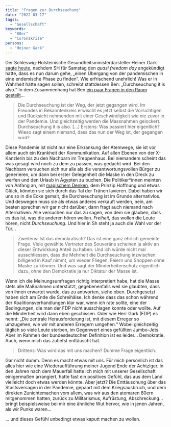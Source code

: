 ```yaml
---
title: "Fragen zur Durchseuchung"
date: "2022-03-17"
tagss:
  - "Gesellschaft"
keywords:
  - "80er"
  - "Coronakrise"
persons:
  - "Heiner Gark"
---
```


Der Schleswig-Holsteinische Gesundheitsministerdarsteller Heiner Gark [sagte heute](https://www.ndr.de/nachrichten/schleswig-holstein/coronavirus/Corona-in-SH-Lockerungen-kommen-Maske-bleibt-vielerorts-Pflicht,corona10332.html), nachdem SH für Samstag den _quasi freedom day_ angekündigt hatte, dass es nun darum gehe, „einen Übergang von der pandemischen in eine endemische Phase zu finden“. Wie erfrischend unehrlich! Was er in Wahrheit hätte sagen sollen, schreibt stattdessen Ben: „Durchseuchung it is also.“ In dem Zusammenhang hat Ben [ein paar Fragen in den Raum gestellt](https://anmutunddemut.de/2022/03/16/die-pandemie-iv.html#more-or-less-56429)…

> Die Durchseuchung ist der Weg, der jetzt gegangen wird. Im Freundes in Bekanntenkreis erwischt es jetzt selbst die Vorsichtigen und Rücksicht nehmenden mit einer Geschwindigkeit wie nie zuvor in der Pandemie. Und gleichzeitig werden die Massnahmen gelockert. Durchseuchung it is also.
> \[…\]
> Erstens: Was passiert hier eigentlich? Wieso sagt einem niemand, dass das nun der Weg ist, der gegangen wird?

Diese Pandemie ist nicht nur eine Erkrankung der Atemwege, sie ist vor allem auch ein Krankheit der Kommunikation. Auf allen Ebenen von der X-Kanzlerin bis zu den Nachbarn im Treppenhaus. Bei niemandem scheint das was gesagt wird noch zu dem zu passen, was gedacht wird. Bei den Nachbarn versuchen sich nur alle als die verantwortungsvollen Bürger zu generieren, um dann bei erster Gelegenheit die Maske in den Dreck zu werfen und den Urlaub in Ägypten zu buchen. Die Politiker\*innen meinten von Anfang an, mit [magischem Denken](https://couchblog.de/blog/2021/04/07/magisches-denken/), dem Prinzip Hoffnung und etwas Glück, könnten sie sich durch das Tal der Tränen lavieren. Dabei haben wir uns so in die Ecke gemalt, die Durchseuchung ist im Grunde alternativlos. Und deswegen muss sie als etwas anderes verkauft werden, nein, am besten sprechen wir gar nicht darüber, dann fragt auch niemand nach Alternativen. Alle versuchen nur das zu sagen, von dem sie glauben, dass es das ist, was die anderen hören wollen. _Freiheit,_ das wollen die Leute hören, nicht _Durchseuchung_. Und hier in Sh steht ja auch die Wahl vor der Tür…

> Zweitens: Ist das demokratisch? Das ist eine ganz ehrlich gemeinte Frage. Viele gewählte Vertreter des Souveräns scheinen ja aktiv an dieser Entwicklung Anteil zu haben. Und ich würde nicht mal ausschliessen, dass die Mehrheit die Durchseuchung inzwischen billigend in Kauf nimmt, um wieder Fliegen, Feiern und Shoppen ohne Maske zu können. Und was sagt der Minderheitenschutz eigentlich dazu, ohne den Demokratie ja nur Diktatur der Masse ist.

Wenn ich die Meinungsumfragen richtig interpretiert habe, hat die Masse stets alle Maßnahmen unterstützt, gegebenenfalls weil sie glaubten, dass von ihnen erwartet wurde, das zu antworten, siehe oben. Durchgesetzt haben sich am Ende die Schreihälse. Ich denke dass das schon während der Koalitionsverhandlungen klar war, wenn ich rate sollte, eine der Bedingungen, die man der FDP nicht ausschlagen konnte oder wollte. Auf die Minderheit wird dann eben geschissen. Oder wie Herr Gark (FDP) es nennt: „Die zentrale Herausforderung ist, mit diesem Erreger so umzugehen, wie wir mit anderen Erregern umgehen.“ Wobei gleichzeitig täglich so viele Leute sterben, im Gegenwert eines gefüllten Jumbo-Jets. Aber im Rahmen der bundesdeutschen Definition ist es leider… Demokratie. Auch, wenn mich das zutiefst enttäuscht hat.

> Drittens: Was wird das mit uns machen? Dumme Frage eigentlich.

Gar nicht dumm. Denn es macht etwas mit uns. Für mich persönlich ist das alles hier wie eine Wiederaufführung meiner Jugend Ende der Achtziger. In den Jahren nach dem Mauerfall hatte ich mich mit unserer Gesellschaft einigermaßen arrangiert, hatte fast ein positives Gefühl, das aus dem Land vielleicht doch etwas werden könnte. Aber jetzt? Die Enttäuschung über das Stastsversagen in der Pandemie, gepaart mit dem Kriegsausbruch, und dem direkten Zunichtemachen vom allem, was wir aus den atomaren 80ern mitgenommen hatten, zurück zu Militarismus, Aufrüstung, Abschreckung… bringt beispielsweise bei mir eine ähnliche Wut hervor, wie in jenen Jahren, als wir Punks waren…

… und dieses Gefühl unbedingt etwas kaputt machen zu wollen.
